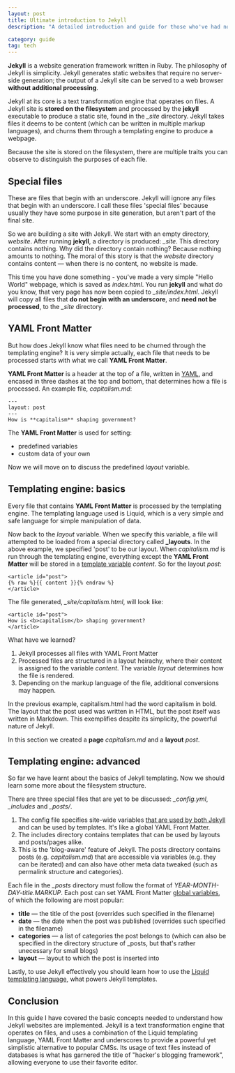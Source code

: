 ```yaml
---
layout: post
title: Ultimate introduction to Jekyll
description: "A detailed introduction and guide for those who've had no prior experience with Jekyll — the magnificent beast which powers both this website and many others."

category: guide
tag: tech
---
```

**Jekyll** is a website generation framework written in Ruby. The philosophy of Jekyll is simplicity. Jekyll generates static websites that require no server-side generation; the output of a Jekyll site can be served to a web browser **without additional processing**.

Jekyll at its core is a text transformation engine that operates on files. A Jekyll site is **stored on the filesystem** and processed by the **jekyll** executable to produce a static site, found in the *\_site* directory. Jekyll takes files it deems to be content (which can be written in multiple markup languages), and churns them through a templating engine to produce a webpage. 

Because the site is stored on the filesystem, there are multiple traits you can observe to distinguish the purposes of each file. 

## Special files
These are files that begin with an underscore. Jekyll will ignore any files that begin with an underscore. I call these files 'special files' because usually they have some purpose in site generation, but aren't part of the final site.

So we are building a site with Jekyll. We start with an empty directory, *website*. After running **jekyll**, a directory is produced: *\_site*. This directory contains nothing. Why did the directory contain nothing? Because nothing amounts to nothing. The moral of this story is that the *website* directory contains content — when there is no content, no website is made. 

This time you have done something - you've made a very simple "Hello World" webpage, which is saved as *index.html*. You run **jekyll** and what do you know, that very page has now been copied to *\_site/index.html*. Jekyll will copy all files that **do not begin with an underscore**, and **need not be processed**, to the *\_site* directory. 

## YAML Front Matter
But how does Jekyll know what files need to be churned through the templating engine? It is very simple actually, each file that needs to be processed starts with what we call **YAML Front Matter**. 

**YAML Front Matter** is a header at the top of a file, written in [YAML](https://en.wikipedia.org/wiki/YAML), and encased in three dashes at the top and bottom, that determines how a file is processed. An example file, *capitalism.md*:

	---
	layout: post
	---
	How is **capitalism** shaping government?

The **YAML Front Matter** is used for setting:

* predefined variables
* custom data of your own

Now we will move on to discuss the predefined *layout* variable. 

## Templating engine: basics
Every file that contains **YAML Front Matter** is processed by the templating engine. The templating language used is Liquid, which is a very simple and safe language for simple manipulation of data. 

Now back to the *layout* variable. When we specify this variable, a file will attempted to be loaded from a special directory called **\_layouts**. In the above example, we specified 'post' to be our layout. When *capitalism.md* is run through the templating engine, everything except the **YAML Front Matter** will be stored in a [template variable](https://github.com/mojombo/jekyll/wiki/Template-Data) *content*. So for the layout *post*:

	<article id="post">
	{% raw %}{{ content }}{% endraw %}
	</article>

The file generated, *\_site/capitalism.html*, will look like:

	<article id="post">
	How is <b>capitalism</b> shaping government?
	</article>

What have we learned?

1. Jekyll processes all files with YAML Front Matter
2. Processed files are structured in a layout heirachy, where their content is assigned to the variable *content*. The variable *layout* determines how the file is rendered. 
3. Depending on the markup language of the file, additional conversions may happen. 

In the previous example, capitalism.html had the word capitalism in bold. The layout that the post used was written in HTML, but the post itself was written in Markdown. This exemplifies despite its simplicity, the powerful nature of Jekyll.

In this section we created a **page** *capitalism.md* and a **layout** *post*.

## Templating engine: advanced
So far we have learnt about the basics of Jekyll templating. Now we should learn some more about the filesystem structure.

There are three special files that are yet to be discussed: *\_config.yml*, *\_includes* and *\_posts/*. 

1. The config file specifies site-wide variables [that are used by both Jekyll](https://github.com/mojombo/jekyll/wiki/Configuration) and can be used by templates. It's like a global YAML Front Matter. 
2. The includes directory contains templates that can be used by layouts and posts/pages alike. 
3. This is the 'blog-aware' feature of Jekyll. The posts directory contains posts (e.g. *capitalism.md*) that are accessible via variables (e.g. they can be iterated) and can also have other meta data tweaked (such as permalink structure and categories). 

Each file in the *\_posts* directory must follow the format of *YEAR-MONTH-DAY-title.MARKUP*. Each post can set YAML Front Matter [global variables](https://github.com/mojombo/jekyll/wiki/YAML-Front-Matter), of which the following are most popular:
   
* **title** — the title of the post (overrides such specified in the filename)
* **date** — the date when the post was published (overrides such specified in the filename)
* **categories** — a list of categories the post belongs to (which can also be specified in the directory structure of \_posts, but that's rather unecessary for small blogs)
* **layout** — layout to which the post is inserted into

Lastly, to use Jekyll effectively you should learn how to use the [Liquid templating language](https://github.com/shopify/liquid/wiki/liquid-for-designers), what powers Jekyll templates.

## Conclusion
In this guide I have covered the basic concepts needed to understand how Jekyll websites are implemented. Jekyll is a text transformation engine that operates on files, and uses a combination of the Liquid templating language, YAML Front Matter and underscores to provide a powerful yet simplistic alternative to popular CMSs. Its usage of text files instead of databases is what has garnered the title of "hacker's blogging framework", allowing everyone to use their favorite editor. 
